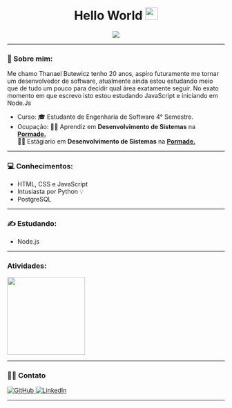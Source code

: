 <h1 align='center'> Hello World <img src="https://github.com/TheDudeThatCode/TheDudeThatCode/blob/master/Assets/Hi.gif" width="29px"> </h1>
<p align="center"> 
 
<img src='https://media-exp1.licdn.com/dms/image/C4D16AQED6UFmK_Ao6A/profile-displaybackgroundimage-shrink_350_1400/0/1603666821175?e=1639612800&v=beta&t=gkAz6raNXNfuYsgevKnJKZihNChO6sGpq68zRF5FZ2g'>
  
---

### 🤵 Sobre mim:
Me chamo Thanael Butewicz tenho 20 anos, aspiro futuramente me tornar um desenvolvedor de software, atualmente ainda estou estudando meio que de tudo um pouco para decidir qual área exatamente seguir. 
No exato momento em que escrevo isto estou estudando JavaScript e iniciando em Node.Js

- Curso: 🎓 Estudante de Engenharia de Software 4° Semestre.
- Ocupação: :man_office_worker: Aprendiz em **Desenvolvimento de Sistemas** na **[Pormade.](https://www.pormadeonline.com.br)** <br>
            :man_office_worker: Estágiario em **Desenvolvimento de Sistemas** na **[Pormade.](https://www.pormadeonline.com.br)**


---
  
### :computer: Conhecimentos:
- HTML, CSS e JavaScript
- Intusiasta por Python 💡
- PostgreSQL

---
  
### :writing_hand: Estudando:
- Node.js
  
---

<h3> Atividades: </h3>

<a href="https://github.com/zThanael">
  <img height="180em" src="https://github-readme-stats.vercel.app/api?username=zThanael&show_icons=true&theme=radical" />
</a>


---

### 🤝🏻 Contato 
<div align="left">
   <a href="https://github.com/zThanael">
    <img 
      alt="GitHub" 
      title="zThanael"
      src="https://img.shields.io/badge/github%20-%23121011.svg?&style=for-the-badge&logo=github&logoColor=white"
    />
   </a>
   <a href="www.linkedin.com/in/thanaelbutewicz">
    <img 
      alt="LinkedIn" 
      title="Thanael Butewicz"
      src="https://img.shields.io/badge/linkedin%20-%230077B5.svg?&style=for-the-badge&logo=linkedin&logoColor=white"
    />
   </a>
</div>

---
